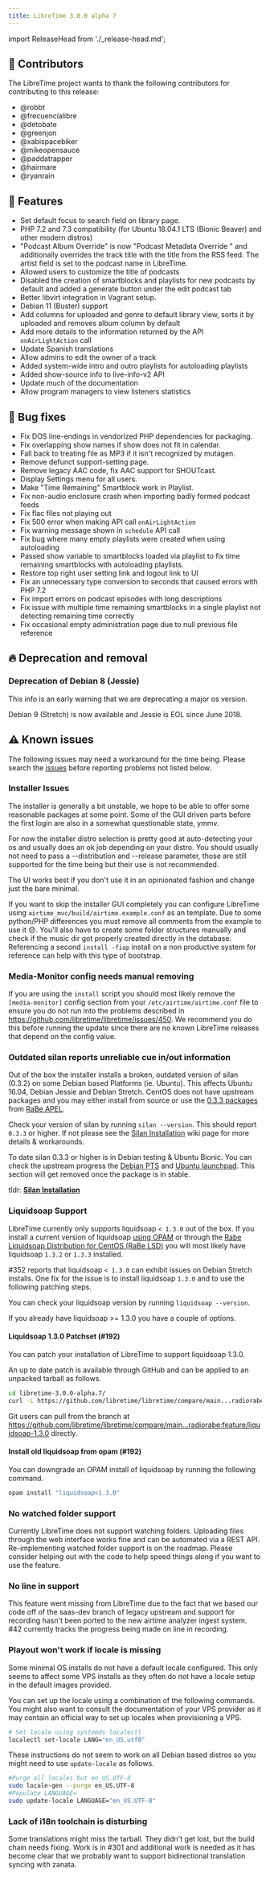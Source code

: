 ```yaml
---
title: LibreTime 3.0.0 alpha 7
---
```


import ReleaseHead from './\_release-head.md';

<ReleaseHead date="2019-04-22" version="3.0.0-alpha.7"/>

## :sparkling_heart: Contributors

The LibreTime project wants to thank the following contributors for contributing to this release:

- @robbt
- @frecuencialibre
- @detobate
- @greenjon
- @xabispacebiker
- @mikeopensauce
- @paddatrapper
- @hairmare
- @ryanrain

## :rocket: Features

- Set default focus to search field on library page.
- PHP 7.2 and 7.3 compatibility (for Ubuntu 18.04.1 LTS (Bionic Beaver) and other modern distros)
- "Podcast Album Override" is now "Podcast Metadata Override " and additionally overrides the track title with the title from the RSS feed. The artist field is set to the podcast name in LibreTime.
- Allowed users to customize the title of podcasts
- Disabled the creation of smartblocks and playlists for new podcasts by default and added a generate button under the edit podcast tab
- Better libvirt integration in Vagrant setup.
- Debian 11 (Buster) support
- Add columns for uploaded and genre to default library view, sorts it by uploaded and removes album column by default
- Add more details to the information returned by the API `onAirLightAction` call
- Update Spanish translations
- Allow admins to edit the owner of a track
- Added system-wide intro and outro playlists for autoloading playlists
- Added show-source info to live-info-v2 API
- Update much of the documentation
- Allow program managers to view listeners statistics

## :bug: Bug fixes

- Fix DOS line-endings in vendorized PHP dependencies for packaging.
- Fix overlapping show names if show does not fit in calendar.
- Fall back to treating file as MP3 if it isn't recognized by mutagen.
- Remove defunct support-setting page.
- Remove legacy AAC code, fix AAC support for SHOUTcast.
- Display Settings menu for all users.
- Make "Time Remaining" Smartblock work in Playlist.
- Fix non-audio enclosure crash when importing badly formed podcast feeds
- Fix flac files not playing out
- Fix 500 error when making API call `onAirLightAction`
- Fix warning message shown in `schedule` API call
- Fix bug where many empty playlists were created when using autoloading
- Passed show variable to smartblocks loaded via playlist to fix time remaining smartblocks with autoloading playlists.
- Restore top right user setting link and logout link to UI
- Fix an unnecessary type conversion to seconds that caused errors with PHP 7.2
- Fix import errors on podcast episodes with long descriptions
- Fix issue with multiple time remaining smartblocks in a single playlist not detecting remaining time correctly
- Fix occasional empty administration page due to null previous file reference

## :fire: Deprecation and removal

### Deprecation of Debian 8 (Jessie)

This info is an early warning that we are deprecating a major os version.

Debian 9 (Stretch) is now available and Jessie is EOL since June 2018.

## :warning: Known issues

The following issues may need a workaround for the time being. Please search the [issues](https://github.com/libretime/libretime/issues) before reporting problems not listed below.

### Installer Issues

The installer is generally a bit unstable, we hope to be able to offer some reasonable packages at some point. Some of the GUI driven parts before the first login are also in a somewhat questionable state, ymmv.

For now the installer distro selection is pretty good at auto-detecting your os and usually does an ok job depending on your distro. You should usually not need to pass a --distribution and --release parameter, those are still supported for the time being but their use is not recommended.

The UI works best if you don't use it in an opinionated fashion and change just the bare minimal.

If you want to skip the installer GUI completely you can configure LibreTime using `airtime_mvc/build/airtime.example.conf` as an template. Due to some python/PHP differences you must remove all comments from the example to use it 😞. You'll also have to create some folder structures manually and check if the music dir got properly created directly in the database. Referencing a second `install -fiap` install on a non productive system for reference can help with this type of bootstrap.

### Media-Monitor config needs manual removing

If you are using the `install` script you should most likely remove the `[media-monitor]` config section from your `/etc/airtime/airtime.conf` file to ensure you do not run into the problems described in
https://github.com/libretime/libretime/issues/450. We recommend you do this before running the update since there are no known LibreTime releases that depend on the config value.

### Outdated silan reports unreliable cue in/out information

Out of the box the installer installs a broken, outdated version of silan (0.3.2) on some Debian based Platforms (ie. Ubuntu). This affects Ubuntu 16.04, Debian Jessie and Debian Stretch. CentOS does not have upstream packages and you may either install from source or use the [0.3.3 packages](https://github.com/radiorabe/centos-rpm-silan) from [RaBe APEL](https://build.opensuse.org/project/show/home:radiorabe:audio).

Check your version of silan by running `silan --version`. This should report `0.3.3` or higher. If not please see the [Silan Installation](https://github.com/libretime/libretime/wiki/Silan-Installation) wiki page for more details & workarounds.

To date silan 0.3.3 or higher is in Debian testing & Ubuntu Bionic. You can check the upstream progress the [Debian PTS](https://tracker.debian.org/pkg/silan) and [Ubuntu launchpad](https://launchpad.net/ubuntu/+source/silan). This section will get removed once the package is in stable.

tldr: **[Silan Installation](https://github.com/libretime/libretime/wiki/Silan-Installation)**

### Liquidsoap Support

LibreTime currently only supports liquidsoap `< 1.3.0` out of the box. If you install a current version of liquidsoap [using OPAM](https://www.liquidsoap.info/) or through the [Rabe Liquidsoap Distribution for CentOS (RaBe LSD)](https://build.opensuse.org/project/show/home:radiorabe:liquidsoap) you will most likely have liquidsoap `1.3.2` or `1.3.3` installed.

#352 reports that liquidsoap `< 1.3.0` can exhibit issues on Debian Stretch installs. One fix for the issue is to install liquidsoap `1.3.0` and to use the following patching steps.

You can check your liquidsoap version by running `liquidsoap --version`.

If you already have liquidsoap >= 1.3.0 you have a couple of options.

#### Liquidsoap 1.3.0 Patchset (#192)

You can patch your installation of LibreTime to support liquidsoap 1.3.0.

An up to date patch is available through GitHub and can be applied to an unpacked tarball as follows.

```bash
cd libretime-3.0.0-alpha.7/
curl -L https://github.com/libretime/libretime/compare/main...radiorabe:feature/liquidsoap-1.3.0.patch | patch -p1
```

Git users can pull from the branch at https://github.com/libretime/libretime/compare/main...radiorabe:feature/liquidsoap-1.3.0 directly.

#### Install old liquidsoap from opam (#192)

You can downgrade an OPAM install of liquidsoap by running the following command.

```bash
opam install "liquidsoap<1.3.0"
```

### No watched folder support

Currently LibreTime does not support watching folders. Uploading files through the web interface works fine and can be automated via a REST API. Re-implementing watched folder support is on the roadmap. Please consider helping out with the code to help speed things along if you want to use the feature.

### No line in support

This feature went missing from LibreTime due to the fact that we based our code off of the saas-dev branch of legacy upstream and support for recording hasn't been ported to the new airtime analyzer ingest system. #42 currently tracks the progress being made on line in recording.

### Playout won't work if locale is missing

Some minimal OS installs do not have a default locale configured. This only seems to affect some VPS installs as they often do not have a locale setup in the default images provided.

You can set up the locale using a combination of the following commands. You might also want to consult the documentation of your VPS provider as it may contain an official way to set up locales when provisioning a VPS.

```bash
# Set locale using systemds localectl
localectl set-locale LANG="en_US.utf8"
```

These instructions do not seem to work on all Debian based distros so you might need to use `update-locale` as follows.

```bash
#Purge all locales but en_US.UTF-8
sudo locale-gen --purge en_US.UTF-8
#Populate LANGUAGE=
sudo update-locale LANGUAGE="en_US.UTF-8"
```

### Lack of i18n toolchain is disturbing

Some translations might miss the tarball. They didn't get lost, but the build chain needs fixing. Work is in #301 and additional work is needed as it has become clear that we probably want to support bidirectional translation syncing with zanata.
